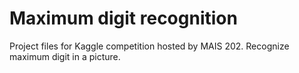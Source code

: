 # Maximum digit recognition

Project files for Kaggle competition hosted by MAIS 202. Recognize maximum digit in a picture. 
